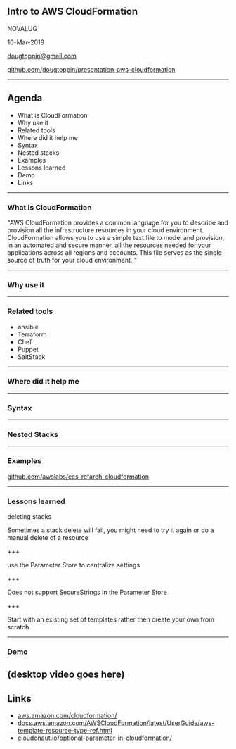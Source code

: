 ## Intro to AWS CloudFormation

NOVALUG

10-Mar-2018

dougtoppin@gmail.com

[github.com/dougtoppin/presentation-aws-cloudformation](github.com/dougtoppin/presentation-aws-cloudformation.git)

---

## Agenda

- What is CloudFormation
- Why use it
- Related tools
- Where did it help me
- Syntax
- Nested stacks
- Examples
- Lessons learned
- Demo
- Links

---
### What is CloudFormation

"AWS CloudFormation provides a common language for you to describe and provision all the infrastructure resources in your cloud environment. CloudFormation allows you to use a simple text file to model and provision, in an automated and secure manner, all the resources needed for your applications across all regions and accounts. This file serves as the single source of truth for your cloud environment. "

---
### Why use it

---
### Related tools

- ansible
- Terraform
- Chef
- Puppet
- SaltStack

---

### Where did it help me

---

### Syntax

---
### Nested Stacks

---

### Examples

[github.com/awslabs/ecs-refarch-cloudformation](github.com/awslabs/ecs-refarch-cloudformation)

---

### Lessons learned

deleting stacks

Sometimes a stack delete will fail, you might need to try it again or do a manual delete of a resource

+++

use the Parameter Store to centralize settings

+++

Does not support SecureStrings in the Parameter Store

+++

Start with an existing set of templates rather then create your own from scratch

---

### Demo

(desktop video goes here)
---

## Links

- [aws.amazon.com/cloudformation/](aws.amazon.com/cloudformation)
- [docs.aws.amazon.com/AWSCloudFormation/latest/UserGuide/aws-template-resource-type-ref.html](docs.aws.amazon.com/AWSCloudFormation/latest/UserGuide/aws-template-resource-type-ref.html)
- [cloudonaut.io/optional-parameter-in-cloudformation/](cloudonaut.io/optional-parameter-in-cloudformation)
